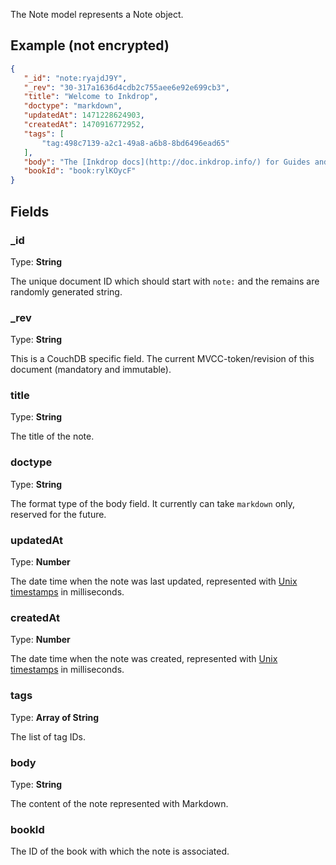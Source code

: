The Note model represents a Note object.

## Example (not encrypted)

```JSON
{
   "_id": "note:ryajdJ9Y",
   "_rev": "30-317a1636d4cdb2c755aee6e92e699cb3",
   "title": "Welcome to Inkdrop",
   "doctype": "markdown",
   "updatedAt": 1471228624903,
   "createdAt": 1470916772952,
   "tags": [
       "tag:498c7139-a2c1-49a8-a6b8-8bd6496ead65"
   ],
   "body": "The [Inkdrop docs](http://doc.inkdrop.info/) for Guides and the API reference.\n * The Inkdrop forum at [github](https://github.com/inkdropapp/forum). Please report issue or suggest feedback here.\n * The [Inkdropapp org](https://github.com/inkdropapp/). This is where all Inkdrop-created packages can be found.\n\n* * *\n\n### Get to know Inkdrop 🚀\n\n * [👀 Check a note example](inkdrop://note:HyxgYO15t)\n * [📓 Create a notebook]()\n * [✍️ Create a note]()\n * [🖌 Choose a Theme]()\n * [⚙ Customize the Editor]()\n * [⌨️ Learn some Shortcuts]()\n",
   "bookId": "book:rylKOycF"
}
```

## Fields

### _id

Type: **String**

The unique document ID which should start with `note:` and the remains are randomly generated string.

### _rev

Type: **String**

This is a CouchDB specific field.
The current MVCC-token/revision of this document (mandatory and immutable).

### title

Type: **String**

The title of the note.

### doctype

Type: **String**

The format type of the body field.
It currently can take `markdown` only, reserved for the future.

### updatedAt

Type: **Number**

The date time when the note was last updated, represented with [Unix timestamps](http://www.unixtimestamp.com/) in milliseconds.

### createdAt

Type: **Number**

The date time when the note was created, represented with [Unix timestamps](http://www.unixtimestamp.com/) in milliseconds.

### tags

Type: **Array of String**

The list of tag IDs.

### body

Type: **String**

The content of the note represented with Markdown.

### bookId

The ID of the book with which the note is associated.

